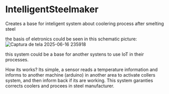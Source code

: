 # IntelligentSteelmaker
Creates a base for inteligent system about coolering process after smelting steel

the basis of eletronics could be seen in this schematic picture:
![Captura de tela 2025-06-16 235918](https://github.com/user-attachments/assets/ca16ccb5-540f-48cd-929c-6aacb13d79d6)

this system could be a base for another systens to use IoT in their processes.

How its works?
Its simple, a sensor reads a temperature information and informs to another machine (arduino) in another area to activate collers system, and then inform back if its are working. This system garanties corrects coolers and procees in steel manufacturer.
